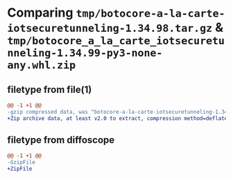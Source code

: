 # Comparing `tmp/botocore-a-la-carte-iotsecuretunneling-1.34.98.tar.gz` & `tmp/botocore_a_la_carte_iotsecuretunneling-1.34.99-py3-none-any.whl.zip`

## filetype from file(1)

```diff
@@ -1 +1 @@
-gzip compressed data, was "botocore-a-la-carte-iotsecuretunneling-1.34.98.tar", last modified: Sat May  4 01:01:27 2024, max compression
+Zip archive data, at least v2.0 to extract, compression method=deflate
```

## filetype from diffoscope

```diff
@@ -1 +1 @@
-GzipFile
+ZipFile
```

